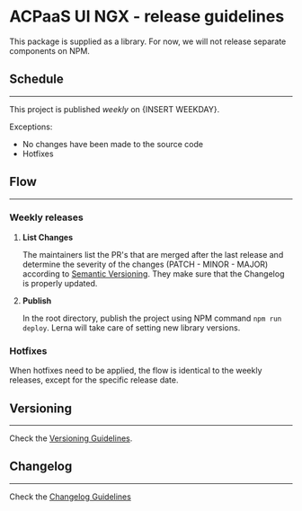 # ACPaaS UI NGX - release guidelines

This package is supplied as a library.
For now, we will not release separate components on NPM.

## Schedule

---

This project is published *weekly* on {INSERT WEEKDAY}.

Exceptions:

* No changes have been made to the source code
* Hotfixes

## Flow

---

### Weekly releases

1. **List Changes**

   The maintainers list the PR's that are merged after the last release and determine the severity of the changes (PATCH - MINOR - MAJOR) according to [Semantic Versioning](https://semver.org/). They make sure that the Changelog is properly updated.

3. **Publish**

   In the root directory, publish the project using NPM command `npm run deploy`. Lerna will take care of setting new library versions.

### Hotfixes

When hotfixes need to be applied, the flow is identical to the weekly releases, except for the specific release date.

## Versioning

---

Check the [Versioning Guidelines](./VERSIONING.md).

## Changelog

---

Check the [Changelog Guidelines](./CHANGELOG.md)